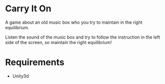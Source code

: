 # Carry It On
A game about an old music box who you try to maintain in the right equilibrium.

Listen the  sound of the music box and try to follow the instruction in the left side of the screen, so maintain the right equilibrium!

# Requirements
 - Unity3d

